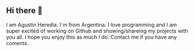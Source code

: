 ## Hi there 👋
I am Agustin Heredia. I´m from Argentina.
 I love programming and I am super excited of working on Github and showing/shareing my projects with you all.
 I hope you enjoy this as much I do.
 Contact me if you have any coments. 
<!--
**AgU131/AgU131** is a ✨ _special_ ✨ repository because its `README.md` (this file) appears on your GitHub profile.

Here are some ideas to get you started:

- 🔭 I’m currently working on ...
- 🌱 I’m currently learning ...
- 👯 I’m looking to collaborate on ...
- 🤔 I’m looking for help with ...
- 💬 Ask me about ...
- 📫 How to reach me: ...
- 😄 Pronouns: ...
- ⚡ Fun fact: ...
-->
